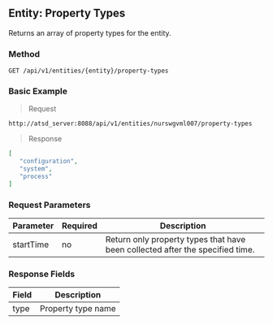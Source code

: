 ## Entity: Property Types

Returns an array of property types for the entity. 


### Method
```
GET /api/v1/entities/{entity}/property-types
```
### Basic Example
> Request

```
http://atsd_server:8088/api/v1/entities/nurswgvml007/property-types
```
> Response

```json
[
   "configuration", 
   "system",
   "process"
]
```
### Request Parameters
| **Parameter** | **Required** | **Description**                 |
|---------------|--------------|---------------------------------|
| startTime        | no        | Return only property types that have been collected after the specified time. |

### Response Fields



| **Field**       | **Description**                                                                                        |
|----------------|--------------------------------------------------------------------------------------------------------|
| type | Property type name                                                                                            |
